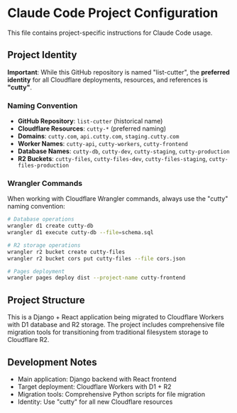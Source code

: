 # Claude Code Project Configuration

This file contains project-specific instructions for Claude Code usage.

## Project Identity

**Important**: While this GitHub repository is named "list-cutter", the **preferred identity** for all Cloudflare deployments, resources, and references is **"cutty"**.

### Naming Convention

- **GitHub Repository**: `list-cutter` (historical name)
- **Cloudflare Resources**: `cutty-*` (preferred naming)
- **Domains**: `cutty.com`, `api.cutty.com`, `staging.cutty.com`
- **Worker Names**: `cutty-api`, `cutty-workers`, `cutty-frontend`
- **Database Names**: `cutty-db`, `cutty-dev`, `cutty-staging`, `cutty-production`
- **R2 Buckets**: `cutty-files`, `cutty-files-dev`, `cutty-files-staging`, `cutty-files-production`

### Wrangler Commands

When working with Cloudflare Wrangler commands, always use the "cutty" naming convention:

```bash
# Database operations
wrangler d1 create cutty-db
wrangler d1 execute cutty-db --file=schema.sql

# R2 storage operations
wrangler r2 bucket create cutty-files
wrangler r2 bucket cors put cutty-files --file cors.json

# Pages deployment
wrangler pages deploy dist --project-name cutty-frontend
```

## Project Structure

This is a Django + React application being migrated to Cloudflare Workers with D1 database and R2 storage. The project includes comprehensive file migration tools for transitioning from traditional filesystem storage to Cloudflare R2.

## Development Notes

- Main application: Django backend with React frontend
- Target deployment: Cloudflare Workers with D1 + R2
- Migration tools: Comprehensive Python scripts for file migration
- Identity: Use "cutty" for all new Cloudflare resources